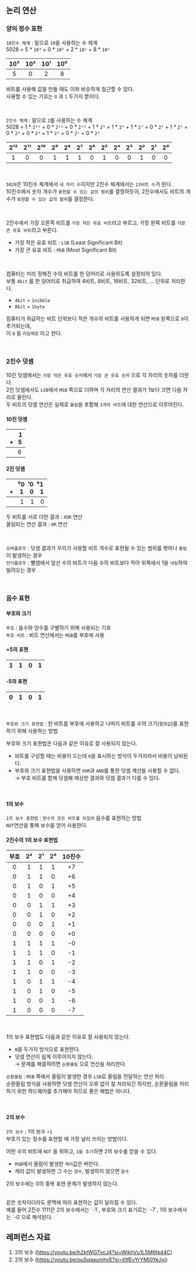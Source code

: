  ## 논리 연산

### 양의 정수 표현

`10진수 체계` : 밑으로 `10`을 사용하는 수 체계 <br>
5028 = 5 * `10³` + 0 * `10²` + 2 * `10¹` + 8 * `10⁰`

|10³|10²|10¹|10⁰|
|:-:|:-:|:-:|:-:|
|5|0|2|8|

비트를 사용해 값을 만들 때도 이와 비슷하게 접근할 수 있다. <br>
사용할 수 있는 기호는 `0` 과 `1` 두가지 뿐이다.

<br>

`2진수 체계` : 밑으로 `2`를 사용하는 수 체계 <br>
5028 = 1 * `2¹²` + 0 * `2¹¹` + 0 * `2¹⁰` + 1 * `2⁹` + 1 * `2⁸` + 1 * `2⁷` + 0 * `2⁶` + 1 * `2⁵` + 0 * `2⁴` + 0 * `2³` + 1 * `2²` + 0 * `2¹` + 0 * `2⁰`

|2¹²|2¹¹|2¹⁰|2⁹|2⁸|2⁷|2⁶|2⁵|2⁴|2³|2²|2¹|2⁰|
|:-:|:-:|:-:|:-:|:-:|:-:|:-:|:-:|:-:|:-:|:-:|:-:|:-:|
|1|0|0|1|1|1|0|1|0|0|1|0|0|

<br>

`5028`은 10진수 체계에서 `네 자리 수`이지만 2진수 체계에서는 `13비트 수`가 된다. <br>
10진수에서 숫자 개수가 `표현할 수 있는 값의 범위`를 결정하듯이, 2진수에서도 비트의 개수가 `표현할 수 있는 값의 범위`를 결정한다. <br>

<br>

2진수에서 가장 오른쪽 비트를 `가장 작은 유효 비트`라고 부르고, 가장 왼쪽 비트를 `가장 큰 유효 비트`라고 부른다.
* 가장 작은 유효 비트 : `LSB` (Least Significant Bit)
* 가장 큰 유효 비트 : `MSB` (Most Significant Bit)

<br>

컴퓨터는 미리 정해진 수의 비트를 한 덩어리로 사용하도록 설정되어 있다. <br>
보통 `4bit` 를 한 덩어리로 취급하여 4비트, 8비트, 16비트, 32비트, ... 단위로 처리한다.
* `4bit` = `1nibble`
* `8bit` = `1byte`

컴퓨터가 취급하는 비트 단위보다 적은 개수의 비트를 사용하게 되면 `MSB` 왼쪽으로 `0`이 추가되는데, <br>
이 `0` 을 `리딩제로` 라고 한다.

<br>

### 2진수 덧셈

10진 덧셈에서는 `가장 작은 유효 숫자`에서 `가장 큰 유효 숫자` 으로 각 자리의 숫자를 더한다. <br>
2진 덧셈에서도 `LSB`에서 `MSB` 쪽으로 더하며 각 자리의 연산 결과가 1보다 크면 다음 자리로 올린다. <br>
두 비트의 덧셈 연산은 실제로 `올림`을 포함해 `3개의 비트`에 대한 연산으로 이루어진다. <br>

#### 10진 덧셈
|&nbsp;&nbsp;&nbsp;&nbsp;&nbsp; 1 <br> + &nbsp; 5|
|:-:|
|&nbsp;&nbsp;&nbsp;&nbsp;&nbsp;6|

#### 2진 덧셈
|&nbsp;&nbsp;&nbsp;&nbsp;&nbsp;⁰0 &nbsp;¹0 &nbsp;⁰1 <br> + &nbsp;&nbsp; 1 &nbsp;&nbsp; 0 &nbsp;&nbsp; 1|
|:-:|
|&nbsp;&nbsp;&nbsp;&nbsp;&nbsp;&nbsp; 1 &nbsp;&nbsp; 1 &nbsp;&nbsp; 0|

두 비트를 서로 더한 결과 : `XOR` 연산 <br>
올림되는 연산 결과 : `OR` 연산

<br>

`오버플로우` : 덧셈 결과가 우리가 사용할 비트 개수로 표현될 수 있는 범위를 벗어나 `올림`이 발생하는 경우 <br>
`언더플로우` : 뺄셈에서 앞선 수의 비트가 다음 수의 비트보다 작아 위쪽에서 1을 `내림`하여 빌려오는 경우

<br>

### 음수 표현

#### 부호와 크기

`부호` : 음수와 양수를 구별하기 위해 사용되는 기호 <br>
`부호 비트` : 비트 연산에서는 `MSB`를 부호에 사용 <br>

#### +5의 표현
|1|1|0|1|
|:-:|:-:|:-:|:-:|

#### -5의 표현
|0|1|0|1|
|:-:|:-:|:-:|:-:|

<br>

`부호와 크기 표현법` : 한 비트를 부호에 사용하고 나머지 비트를 수의 크기(`절댓값`)를 표현하기 위해 사용하는 방법

부호와 크기 표현법은 다음과 같은 이유로 잘 사용되지 않는다.
* 비트를 구성할 때는 비용이 드는데 `0`을 표시하는 방식이 두가지라서 비용이 낭비된다.
* 부호와 크기 표현법을 사용하면 `XOR`과 `AND`를 통한 덧셈 계산을 사용할 수 없다.
<br> → 부호 비트를 함께 덧셈해 예상한 결과와 덧셈 결과가 다를 수 있다.

<br>

#### 1의 보수

`1의 보수 표현법` : `양수의 모든 비트를 뒤집어` 음수를 표현하는 방법 <br>
`NOT`연산을 통해 보수를 얻어 사용한다. <br>

#### 2진수의 1의 보수 표현법
|부호|2²|2¹|2⁰|10진수|
|:-:|:-:|:-:|:-:|:-:|
|0|1|1|1|+7|
|0|1|1|0|+6|
|0|1|0|1|+5|
|0|1|0|0|+4|
|0|0|1|1|+3|
|0|0|1|0|+2|
|0|0|0|1|+1|
|0|0|0|0|+0|
|1|1|1|1|-0|
|1|1|1|0|-1|
|1|1|0|1|-2|
|1|1|0|0|-3|
|1|0|1|1|-4|
|1|0|1|0|-5|
|1|0|0|1|-6|
|1|0|0|0|-7|

<br>

1의 보수 표현법도 다음과 같은 이유로 잘 사용되지 않는다.
* `0`을 두가지 방식으로 표현한다.
* 덧셈 연산이 쉽게 이루어지지 않는다.
<br> → 문제를 해결하려면 `순환올림` 으로 연산을 처리한다.

`순환올림` : `MSB` 쪽에서 올림이 발생한 경우 `LSB`로 올림을 전달하는 연산 처리 <br>
순환올림 방식을 사용하면 덧셈 연산이 오류 없이 잘 처리되긴 하지만, 순환올림을 처리하기 위한 하드웨어를 추가해야 하므로 좋은 해법은 아니다. <br>

<br>

#### 2의 보수

`2의 보수` : 1의 보수 `+1` <br>
부호가 있는 정수를 표현할 때 가장 널리 쓰이는 방법이다.

어떤 수의 비트에 `NOT` 을 취하고, `1을 추가`하면 2의 보수를 얻을 수 있다. <br>
* `MSB`에서 올림이 발생한 `캐리`값은 버린다. <br>
* 캐리 값이 발생하면 그 수는 `양수`, 발생하지 않으면 `음수`

2의 보수에는 0의 중복 표현 문제가 발생하지 않는다.

<br>
같은 숫자이더라도 문맥에 따라 표현하는 값이 달라질 수 있다. <br>
예를 들어 2진수 1111은 2의 보수에서는 `-1`, 부호와 크기 표기로는 `-7`, 1의 보수에서는 `-0`으로 해석된다.

<br>

## 레퍼런스 자료
1. 2의 보수 (https://youtu.be/h2ktWG7vcJ4?si=WjkhVu1L5M6tk44C)
2. 2의 보수 (https://youtu.be/ouSqaaumhvE?si=XtfEvYrYMI0YeJyi)